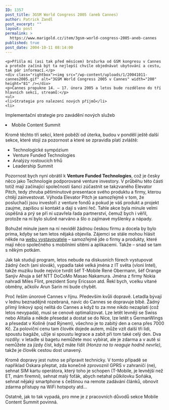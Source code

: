 ```yaml
---
ID: 1357
post_title: 3GSM World Congress 2005 (aneb Cannes)
author: Patrick Zandl
post_excerpt: ""
layout: post
permalink: >
  https://www.marigold.cz/item/3gsm-world-congress-2005-aneb-cannes
published: true
post_date: 2004-10-11 08:14:00
---
```

	<p>Přišla mi (asi tak před měsícem) brožurka od GSM kongresu v Cannes a protože začíná být ta nejlepší chvíle objednávat ubytování a cestu, tak pár informací.</p>
	<div class="rightbox"><img src="/wp-content/uploads/1/20041011-cannes2005.gif" alt="3GSM World Congress 2005 v Cannes" width="200" height="81" /></div>
	<p>Cannes propukne 14. – 17. února 2005 a letos bude rozděleno do tří hlavních sekcí, streamů:</p>
	<ul>
	<li>Strategie pro nalezení nových příjmů</li>
	<li>
Implementační strategie pro zavádění nových služeb
</li>
	<li>
Mobile Content Summit
</li>
	</ul>
	<p>Kromě těchto tří sekcí, které poběží od úterka, budou v pondělí ještě další sekce, které stojí za pozornost a které se zpravidla platí zvláště:</p>
	<ul>
	<li>Technologické sympózium
</li>
	<li>
Venture Funded Technologies
</li>
	<li>
Analýzy rostoucích trhů
</li>
	<li>
Leadership Summit
</li>
	</ul>
	<p>Pozornost bych nyní obrátil k <b>Venture Funded Technologies</b>, což je česky něco jako Technologie podporované venture investory. V průběhu této části totiž mají začínající společnosti šanci zúčastnit se takzvaného Elevator Pitch, tedy zhruba pětiminutové presentace svého produktu a firmy, kterou chtějí zainvestovat. Výhoda Elevator Pitch je samozřejmě v tom, že posluchači jsou investoři z venture fondů a pokud je váš produkt a projekt zaujme, zapíšou si kontakt a dají s vámi řeč. Tahle akce byla minule velmi úspěšná a prý se při ní uzavřela řada partnerství, čemuž bych i věřil, protože na ní bylo slušně narváno a šlo o zajímavé myšlenky a nápady. </p>
	<p>Bohužel minule jsem na ní neviděl žádnou českou firmu a docela by bylo prima, kdyby se tam letos nějaká objevila. Zájemci se stále mohou hlásit někde na <a href="http://www.3gsmworldcongress.com/">webu vystavovatele</a> – samozřejmě jde o firmy a produkty, které mají něco společného s mobilními sítěmi a aplikacemi. Takže – snad se tam s někým potkám. </p>
	<p>Jak tak studuji program, letos nebude na diskusních fórech vystupovat žádný čech (ani slovák), vypadla také velká jména z IT světa (vloni Intel), takže muziku bude nejvíce tvrdit šéf T-Mobile René Obermann, šéf Orange Sanjiv Ahuja a šéf NTT DoCoMo Masao Nakamura. Jména z firmy Nokia nahradí Miles Flint, prezident Sony Ericsson atd. Řekl bych, vcelku vítané obměny, ačkoliv Arun Sarin mi bude chybět. </p>
	<p>Proč řeším únorové Cannes v říjnu. Především kvůli dopravě. Letadla bývají v lednu beznadějně rozebraná, navíc do Cannes se dopravuje blbě. Žádný přímý linkový spoj nelítá do Cannes a když to za mne nikdo nezaplatí (což letos nevypadá), musí se cenově optimalizovat. Lze letět levněji se Swiss nebo Alitalia a někde přesedat a dostat se do Nice, lze letět s GermanWings a přesedat v Kolíně (nad Rýnem), všechno je to zabitý den a cena přes 7000 Kč. Za poloviční cenu tam člověk dojede autem, může vzít další tři lidi, spoustu bagáže, užije si spoustu legrace a zabít při tom také celý den. Dva rozdíly: v letadle si bagetu nemůžete moc vybírat, ale je zdarma a v autě si nemůžete za jízdy číst, když máte řídit <i>(Honza na to reaguje hodně nevrle)</i>, takže je člověk cestou dost unavený.</p>
	<p>Kromě dopravy jest nutno se připravit technicky. V tomto případě se například Oskara přeptat, zda konečně zprovoznil GPRS v zahraničí (ne), sehnat SIM kartu operátora, který toho je schopen (T-Mobile, je levnější než ET, mám firemní), sehnat malý foťák, abych netahal půlkilovku Soňáka, sehnat nějaký smartphone s češtinou na remote zadávání článků, obnovit zdarma přístupy na WiFi hotspoty atd… </p>
	<p>Ostatně, jak to tak vypadá, pro mne je z pracovních důvodů sekce Mobile Content Summit povinná.
</p>